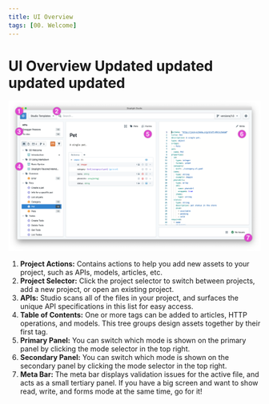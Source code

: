 ```yaml
---
title: UI Overview
tags: [00. Welcome]
---
```


# UI Overview Updated updated updated updated

![](../assets/images/studio-overview.png)

1. **Project Actions:** Contains actions to help you add new assets to your project, such as APIs, models, articles, etc.
2. **Project Selector:** Click the project selector to switch between projects, add a new project, or open an existing project.
3. **APIs:** Studio scans all of the files in your project, and surfaces the unique API specifications in this list for easy access.
4. **Table of Contents:** One or more tags can be added to articles, HTTP operations, and models. This tree groups design assets together by their first tag.
5. **Primary Panel:** You can switch which mode is shown on the primary panel by clicking the mode selector in the top right.
6. **Secondary Panel:** You can switch which mode is shown on the secondary panel by clicking the mode selector in the top right.
7. **Meta Bar:** The meta bar displays validation issues for the active file, and acts as a small tertiary panel. If you have a big screen and want to show read, write, and forms mode at the same time, go for it!

